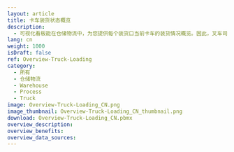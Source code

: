 ```yaml
---
layout: article
title: 卡车装货状态概览
description: 
  - 可视化看板能在仓储物流中，为您提供每个装货口当前卡车的装货情况概览。因此，叉车司机就可以随时了解到完成装载的货物数量、待完成数量以及当前装载任务必须在多久内完成。其他额外信息也可以在此显示，例如可能的危险品等级、重量等级、货运代理等；另外，您可以从SAP系统中获取相对应的数据。
lang: cn
weight: 1000
isDraft: false
ref: Overview-Truck-Loading
category:
  - 所有
  - 仓储物流
  - Warehouse
  - Process
  - Truck
image: Overview-Truck-Loading_CN.png
image_thumbnail: Overview-Truck-Loading_CN_thumbnail.png
download: Overview-Truck-Loading_CN.pbmx
overview_description:
overview_benefits:
overview_data_sources:
---
```

